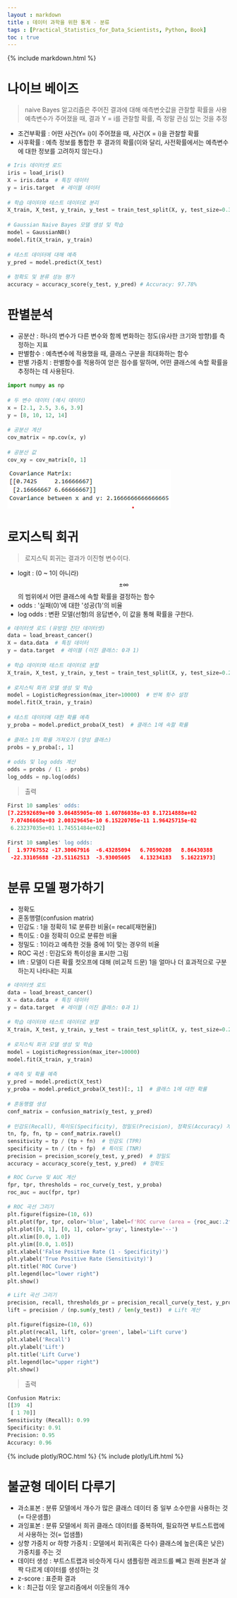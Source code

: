 ```yaml
---
layout : markdown
title : 데이터 과학을 위한 통계 - 분류
tags : [Practical_Statistics_for_Data_Scientists, Python, Book]
toc : true
---
```

{% include markdown.html %}

# 나이브 베이즈

> naive Bayes 알고리즘은 주어진 결과에 대해 예측변숫값을 관찰할 확률을 사용  
> 예측변수가 주어졌을 때, 결과 Y = i를 관찰할 확률, 즉 정말 관심 있는 것을 추정

- 조건부확률 : 어떤 사건(Y= i)이 주어졌을 때, 사건(X = i)을 관찰할 확률
- 사후확률 : 예측 정보를 통합한 후 결과의 확률(이와 달리, 사전확률에서는 예측변수에 대한 정보를 고려하지 않는다.)

```python
# Iris 데이터셋 로드
iris = load_iris()
X = iris.data  # 특징 데이터
y = iris.target  # 레이블 데이터

# 학습 데이터와 테스트 데이터로 분리
X_train, X_test, y_train, y_test = train_test_split(X, y, test_size=0.3, random_state=42)

# Gaussian Naive Bayes 모델 생성 및 학습
model = GaussianNB()
model.fit(X_train, y_train)

# 테스트 데이터에 대해 예측
y_pred = model.predict(X_test)

# 정확도 및 분류 성능 평가
accuracy = accuracy_score(y_test, y_pred) # Accuracy: 97.78%
```
# 판별분석

- 공분산 : 하나의 변수가 다른 변수와 함께 변화하는 정도(유사한 크기와 방향)를 측정하는 지표
- 판별함수 : 예측변수에 적용했을 때, 클래스 구분을 최대화하는 함수
- 판별 가중치 : 판별함수를 적용하여 얻은 점수를 말하며, 어떤 클래스에 속할 확률을 추정하는 데 사용된다.

```python
import numpy as np

# 두 변수 데이터 (예시 데이터)
x = [2.1, 2.5, 3.6, 3.9]
y = [8, 10, 12, 14]

# 공분산 계산
cov_matrix = np.cov(x, y)

# 공분산 값
cov_xy = cov_matrix[0, 1]
```
![cov](/assets/images/data_scientists/cov.png)

# 로지스틱 회귀

> 로지스틱 회귀는 결과가 이진형 변수이다.

- logit : (0 ~ 1이 아니라) $$ \pm \infty $$의 범위에서 어떤 클래스에 속할 확률을 결정하는 함수
- odds : '실패(0)'에 대한 '성공(1)'의 비율
- log odds : 변환 모델(선형)의 응답변수, 이 값을 통해 확률을 구한다.

```python
# 데이터셋 로드 (유방암 진단 데이터셋)
data = load_breast_cancer()
X = data.data  # 특징 데이터
y = data.target  # 레이블 (이진 클래스: 0과 1)

# 학습 데이터와 테스트 데이터로 분할
X_train, X_test, y_train, y_test = train_test_split(X, y, test_size=0.2, random_state=42)

# 로지스틱 회귀 모델 생성 및 학습
model = LogisticRegression(max_iter=10000)  # 반복 횟수 설정
model.fit(X_train, y_train)

# 테스트 데이터에 대한 확률 예측
y_proba = model.predict_proba(X_test)  # 클래스 1에 속할 확률

# 클래스 1의 확률 가져오기 (양성 클래스)
probs = y_proba[:, 1]

# odds 및 log odds 계산
odds = probs / (1 - probs)
log_odds = np.log(odds)
```

> 출력

```python
First 10 samples' odds:
[7.22592689e+00 3.06485905e-08 1.60786038e-03 8.17214888e+02
 7.07486668e+03 2.00329645e-10 6.15220705e-11 1.96425715e-02
 6.23237035e+01 1.74551484e+02]

First 10 samples' log odds:
[  1.97767552 -17.30067916  -6.43285094   6.70590208   8.86430388
 -22.33105688 -23.51162513  -3.93005605   4.13234183   5.16221973]
```



# 분류 모델 평가하기

- 정확도
- 혼동행렬(confusion matrix)
- 민감도 : 1을 정확히 1로 분류한 비울(= recall[재현율])
- 특이도 : 0을 정확히 0으로 분류한 비율
- 정밀도 : 1이라고 예측한 것들 중에 1이 맞는 경우의 비율
- ROC 곡선 : 민감도와 특이성을 표시한 그림
- lift : 모델이 다른 확률 컷오프에 대해 (비교적 드문) 1을 얼마나 더 효과적으로 구분하는지 나타내는 지표

```python
# 데이터셋 로드
data = load_breast_cancer()
X = data.data  # 특징 데이터
y = data.target  # 레이블 (이진 클래스: 0과 1)

# 학습 데이터와 테스트 데이터로 분할
X_train, X_test, y_train, y_test = train_test_split(X, y, test_size=0.2, random_state=42)

# 로지스틱 회귀 모델 생성 및 학습
model = LogisticRegression(max_iter=10000)
model.fit(X_train, y_train)

# 예측 및 확률 예측
y_pred = model.predict(X_test)
y_proba = model.predict_proba(X_test)[:, 1]  # 클래스 1에 대한 확률

# 혼동행렬 생성
conf_matrix = confusion_matrix(y_test, y_pred)

# 민감도(Recall), 특이도(Specificity), 정밀도(Precision), 정확도(Accuracy) 계산
tn, fp, fn, tp = conf_matrix.ravel()
sensitivity = tp / (tp + fn)  # 민감도 (TPR)
specificity = tn / (tn + fp)  # 특이도 (TNR)
precision = precision_score(y_test, y_pred)  # 정밀도
accuracy = accuracy_score(y_test, y_pred)  # 정확도
```

```python
# ROC Curve 및 AUC 계산
fpr, tpr, thresholds = roc_curve(y_test, y_proba)
roc_auc = auc(fpr, tpr)

# ROC 곡선 그리기
plt.figure(figsize=(10, 6))
plt.plot(fpr, tpr, color='blue', label=f'ROC curve (area = {roc_auc:.2f})')
plt.plot([0, 1], [0, 1], color='gray', linestyle='--')
plt.xlim([0.0, 1.0])
plt.ylim([0.0, 1.05])
plt.xlabel('False Positive Rate (1 - Specificity)')
plt.ylabel('True Positive Rate (Sensitivity)')
plt.title('ROC Curve')
plt.legend(loc="lower right")
plt.show()
```

```python
# Lift 곡선 그리기
precision, recall, thresholds_pr = precision_recall_curve(y_test, y_proba)
lift = precision / (np.sum(y_test) / len(y_test))  # Lift 계산

plt.figure(figsize=(10, 6))
plt.plot(recall, lift, color='green', label='Lift curve')
plt.xlabel('Recall')
plt.ylabel('Lift')
plt.title('Lift Curve')
plt.legend(loc="upper right")
plt.show()
```

> 출력

```python
Confusion Matrix:
[[39  4]
 [ 1 70]]
Sensitivity (Recall): 0.99
Specificity: 0.91
Precision: 0.95
Accuracy: 0.96
```

{% include plotly/ROC.html %}
{% include plotly/Lift.html %}


# 불균형 데이터 다루기
- 과소표본 : 분류 모델에서 개수가 많은 클래스 데이터 중 일부 소수만을 사용하는 것(= 다운샘플)
- 과잉표본 : 분류 모델에서 희귀 클래스 데이터를 중복하여, 필요하면 부트스트랩에서 사용하는 것(= 업샘플)
- 상향 가중치 or 하향 가중치 : 모델에서 회귀(혹은 다수) 클래스에 높은(혹은 낮은) 가중치를 주는 것
- 데이터 생성 : 부트스트랩과 비슷하게 다시 샘플링한 레코드를 빼고 원래 원본과 살짝 다르게 데이터를 생성하는 것
- z-score : 표준화 결과
- k : 최근접 이웃 알고리즘에서 이웃들의 개수
